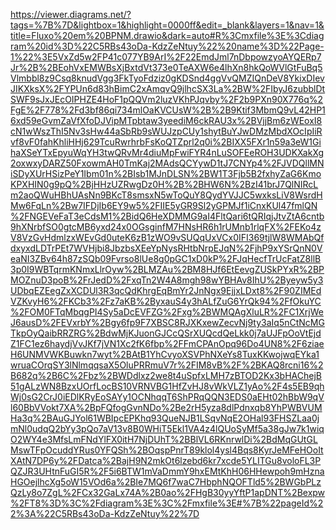 https://viewer.diagrams.net/?tags=%7B%7D&lightbox=1&highlight=0000ff&edit=_blank&layers=1&nav=1&title=Fluxo%20em%20BPNM.drawio&dark=auto#R%3Cmxfile%3E%3Cdiagram%20id%3D%22C5RBs43oDa-KdzZeNtuy%22%20name%3D%22Page-1%22%3E5VxZd5w2FP41c077YB9ArI%2F22EmdJml7nDbpowzyoAYQERp7Jr%2B%2BEohVxEMWBsXjBxtdVt373e0TeAXW6e4lhXn8hkQoWVlGtFuBq5Vlmbbl8z9Csq8knudVgg3FkTyoFdziz0gKDSnd4ggVvQMZIQnDeV8YkixDIevJIKXksX%2FYPUn6d83hBimC2xAmqvQ9jlhcSX3La%2BW%2FIbyJ6zubblDtSWF9sJxJEcOIPHZE4HoF1pQQVm2luzVKhPJqvby%2F2b9PXn90X776q%2FgE%2F778%2Fd3bf86qi734mlOaKVCUsW%2B%2B9Ktif3MbmQ9vL42HP16xd59eGvmZaVfXfoDJVipMTpbtaw3yeediM6ckRAU3x%2BVjjBm6zWEoxI8cN1wWszThI5Nv3sHw44aSbRb9sWUJzpCUy1shytBuYJwDMzMbdXOcIpIiRvf8vF0fahKhliHHj629TcuRwrhrbFsKoQTZprl2q0i%2BIXX5FXr1n59a3eW1GihaXSeYTxEpyuWqYH3twQRvMr4diuMpFwiFYR4nLuSOFEeROH3UDKXakXg2oxwxyDARZ50FxowmAH0TmKaj2MAdsQCYywD1tJ7CNYp4%2FJVDQllMNiSDyXUrHSizPeY1Ibm01n%2BIsb1MJnDLSN%2BW1T3Fjb5B2fxhyZaG6KmoKPXHIN0g9pQ%2BjHHzUZRwgDz0H%2B%2BHW6N%2BzI41brJ7QlNIRcLm2aoQWuHBhUAsNn9BKcT8smsxN5wToQuY8QydYVJJC5wxksLiV8WsrdHMw6FqLn%2Bw7IFDjIb6EY9w5%2FIIE5yGR9Sl2yGPMJf1iCnxKUl47fmlQN%2FNGEVeFaT3eCdsM1%2BidQ6HeXDMMG9aI4FltQari6tQRIqjJtvZtA6cntb9hXNrbfSO0gtcMB6yxd24x0OGsginfM7HNsHR6h1rUMnb1rlqFX%2FEKo4zV8VzGvHdmlzxWEvGd0uteK6zB1zWO9vSUQqUxVCx0IFI369tjlW8WMAbQfdxyxdLDTrPEt7WVHjbi8JbzbsXEeYpNysRHtbNrpEJqN%2FjhP9xYSrQnN0VeaNI3ZBv64h87zSQb09Fvrso8lUe8g0pGC1xD0kP%2FJqHecfTrUcFatZ8llB3p0I9WBTqrmKNmxLlrOyw%2BLMZAu%2BM8HJf6EtEevgZUSkPYxR%2BPMOZnuD3poB%2FrJedD%2FxqTn2W4A8mgh98wYBHAv8IhU%2Byeyw5y3UDbqEZEegZxXCDUl3R3qcQdKhrgEqBmYr2JnNgx9EjjxLDxt8%2F90ZIMEdVZKvyH6%2FKCb3%2Fz7aKB%2ByxauS4y3hALfZuG6YrQk94%2FfOkuYC%2FOM0FTqMbqgPI4Sy5aDcEVFZG%2Fxg%2BWMQAgXluLR%2FC1XrjWeJ6ausD%2FEVxrbY%2Bgy6fp9F7XBSC8RJXKxewZecvNj9ty3aIq5nCtNcMGTkpOyQaibRRZRG%2BdwMjKJuonGJCcQSrXUQcdQeLkk0j7aUJFpOoVtEjdZ1FC1ez6haydjVvJKf7jVN1Xc2fK6fbp%2FFmCPAnOpq96Do4UN8%2F6ziaeH6UNMVWKBuwkn7wyt%2BAtB1YhCvyoXSVPhNXeYs8TuxKKwojwqEYka1wruaCOrqSY3lNlmqqsaX5OluPRRmuV7r%2FIM8vB%2F%2BKAQ8rcni16%2B682q%2B6C%2Fbz%2BWDdlxz2we8t4uSpfxLMH7zBTOD2Kx3bHAChejB51gALzWN8BzxUOrfLocBS10VRNVBG1HfZvHJ8vWkVLZ1yAo%2F4s5EB9qhWj0sG2CrJ0iEDlKRyEoSAYy1OCNhqqT6ShPRqQQN3EDS0aEHt02hBbW9qVl60BbVVokt7XA%2BpFQfogGvnNDo%2Be2rH5yza8dlPdnxqb8YhPWBVUMHa3q%2BAuGJYol61WBIpcEPKhq93QueNJB1LSqvNqE2OHal93FHSZLaa0jmNl0udqQ2bYy3pQo7aV13v8B0WHiT5Ekl1VA4z4lQUoSyMf5a38gJw7k1wiqO2WY4e3MfsLmFNdYlFX0itH7NjDUhT%2BBlVL6RKnrwlDi%2BdMqGUtGLMswTFpOcuddYRus0YFQSh%2BOqspPnrT89klol4ysl4Bqs8KyrJeMFeHOoItXAtN7DP6y%2FDatca%2BajH9N2mkOt6lzebd6kr7xcde5YLITGu8voloFL3PQZJR3UHtnFuGI5R%2F5i6BTW1mVaDmmY9hxEMtKhH06HHewpoh9mHznaHGOejlhcXg5oW15VOd6a%2BIe7MQ6f7waC7HbphNQOFTld5%2BWGbPLzQzLy8o7ZgL%2FCx32GaLx74A%2B0ao%2FHgB30yyYftP1apDNT%2Bexpw%2FT8%3D%3C%2Fdiagram%3E%3C%2Fmxfile%3E#%7B%22pageId%22%3A%22C5RBs43oDa-KdzZeNtuy%22%7D
